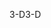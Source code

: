 <span data-ttu-id="c16e2-101">3-D</span><span class="sxs-lookup"><span data-stu-id="c16e2-101">3-D</span></span>